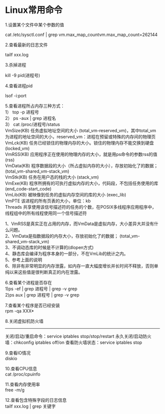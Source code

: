 # Linux常用命令

1.设置某个文件中某个参数的值

cat /etc/sysctl.conf | grep vm.max_map_countvm.max_map_count=262144

2.查看最新的日志文件 

tailf xxx.log

3.杀掉进程

kill -9 pid(进程号)

4.查看进程pid

lsof -i:port

5.查看进程所占内存三种方式：  
1） top -p 进程号  
2） ps -aux | grep 进程名   
3） cat /proc/进程号/status  
VmSize(KB) 任务虚拟地址空间的大小 (total_vm-reserved_vm)，其中total_vm为进程的地址空间的大小，reserved_vm：进程在预留或特殊的内存间的物理页   
VmLck(KB) 任务已经锁住的物理内存的大小。锁住的物理内存不能交换到硬盘 (locked_vm)   
VmRSS(KB) 应用程序正在使用的物理内存的大小，就是用ps命令的参数rss的值 (rss)   
VmData(KB) 程序数据段的大小（所占虚拟内存的大小），存放初始化了的数据； (total_vm-shared_vm-stack_vm)   
VmStk(KB) 任务在用户态的栈的大小 (stack_vm)   
VmExe(KB) 程序所拥有的可执行虚拟内存的大小，代码段，不包括任务使用的库 (end_code-start_code)   
VmLib(KB) 被映像到任务的虚拟内存空间的库的大小 (exec_lib)   
VmPTE 该进程的所有页表的大小，单位：kb   
Threads 共享使用该信号描述符的任务的个数，在POSIX多线程序应用程序中，线程组中的所有线程使用同一个信号描述符  

1、VmRSS是真实正在占用的内存，而VmData是虚拟内存，大小差异大并没有什么问题。   
2、VmData是指数据段的内存大小，存放初始化了的数据； (total_vm-shared_vm-stack_vm)   
3、不调动态库的时候是不计算的(dlopen方式)   
4、静态库会编译为程序本身的一部分，不在VmLib的统计之内。   
5、参考上面的说明   
6、除非有非常明显的内存泄露，如内存一直大幅度增长并长时间不释放，否则单纯以来这些值是很判断真正的内在泄露。  

6.查看某个进程是否存在  
1)ps -ef | grep 进程号 | grep -v grep   
2)ps aux | grep 进程号 | grep -v grep 

7.查看某个程序是否已经安装  
rpm -qa XXX* 

8.关闭虚拟机防火墙

---
关闭/启动/重启命令：service iptables stop/stop/restart
永久关闭/启动防火墙：chkconfig iptables off/on
查看防火墙状态：service iptables stop

9.查看IO情况  
diskio

10.查看CPU信息  
cat /proc/cpuinfo

11.查看内存使用率  
free -m/g

12.查看包含特殊字段的日志信息  
tailf xxx.log | grep 关键字



